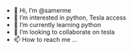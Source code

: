 - 👋 Hi, I’m @samerme
- 👀 I’m interested in python, Tesla access
- 🌱 I’m currently learning python
- 💞️ I’m looking to collaborate on tesla
- 📫 How to reach me ...

<!---
samerme/samerme is a ✨ special ✨ repository because its `README.md` (this file) appears on your GitHub profile.
You can click the Preview link to take a look at your changes.
--->
